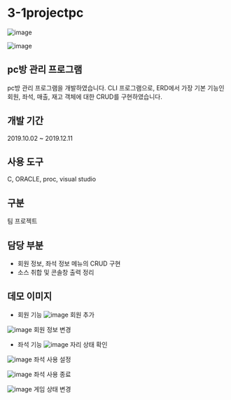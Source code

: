 # 3-1projectpc

![image](https://user-images.githubusercontent.com/56015030/95677970-49a6c200-0c04-11eb-93e1-d18246d85340.png)

![image](https://user-images.githubusercontent.com/56015030/95677926-04829000-0c04-11eb-93de-4db6079e2387.png)

## pc방 관리 프로그램 
pc방 관리 프로그램을 개발하였습니다. 
CLI 프로그램으로, ERD에서 가장 기본 기능인 회원, 좌석, 매출, 재고 객체에 대한 CRUD를 구현하였습니다. 

## 개발 기간
2019.10.02 ~ 2019.12.11

## 사용 도구 
C, ORACLE, proc, visual studio 

## 구분 
팀 프로젝트 

## 담당 부분
* 회원 정보, 좌석 정보 메뉴의 CRUD 구현
* 소스 취합 및 콘솔창 출력 정리

## 데모 이미지
* 회원 기능 
![image](https://user-images.githubusercontent.com/56015030/95678003-7ce95100-0c04-11eb-9b3d-67ecb70380bb.png)
회원 추가

![image](https://user-images.githubusercontent.com/56015030/95678020-97bbc580-0c04-11eb-9ec1-2415e31c7290.png)
회원 정보 변경


* 좌석 기능
![image](https://user-images.githubusercontent.com/56015030/95678045-be79fc00-0c04-11eb-9036-3f98d9d5f46c.png)
자리 상태 확인 

![image](https://user-images.githubusercontent.com/56015030/95678057-d2bdf900-0c04-11eb-9075-5780d7f6248f.png)
좌석 사용 설정 

![image](https://user-images.githubusercontent.com/56015030/95678064-e0737e80-0c04-11eb-9577-57631d9a3b0f.png)
좌석 사용 종료

![image](https://user-images.githubusercontent.com/56015030/95678066-f1bc8b00-0c04-11eb-97e2-b5679e54db04.png)
게임 상태 변경 

